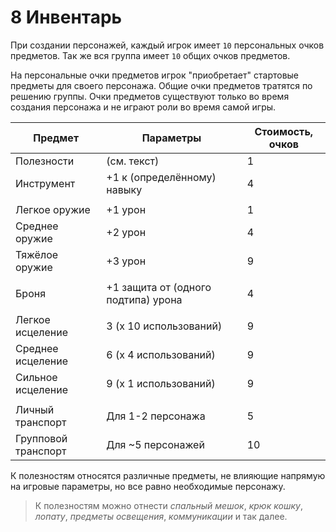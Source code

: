 # 8 Инвентарь

При создании персонажей, каждый игрок имеет `10` персональных очков предметов.
Так же вся группа имеет `10` общих очков предметов.

На персональные очки предметов игрок "приобретает" стартовые предметы для своего персонажа.
Общие очки предметов тратятся по решению группы.
Очки предметов существуют только во время создания персонажа и не играют роли во время самой игры.

| Предмет             | Параметры                           | Стоимость, очков |
|---------------------|-------------------------------------|------------------|
| Полезности          | (см. текст)                         | 1                |
| Инструмент          | +1 к (определённому) навыку         | 4                |
|                     |                                     |                  |
| Легкое оружие       | +1 урон                             | 1                |
| Среднее оружие      | +2 урон                             | 4                |
| Тяжёлое оружие      | +3 урон                             | 9                |
|                     |                                     |                  |
| Броня               | +1 защита от (одного подтипа) урона | 4                |
|                     |                                     |                  |
| Легкое исцеление    | 3 (x 10 использований)              | 9                |
| Среднее исцеление   | 6 (x 4 использований)               | 9                |
| Сильное исцеление   | 9 (x 1 использований)               | 9                |
|                     |                                     |                  |
| Личный транспорт    | Для 1-2 персонажа                   | 5                |
| Групповой транспорт | Для ~5 персонажей                   | 10               |

К полезностям относятся различные предметы, не влияющие напрямую на игровые параметры, но все равно необходимые персонажу.

>К полезностям можно отнести _спальный мешок_, _крюк кошку_, _лопату_, _предметы освещения_, _коммуникации_ и так далее.
